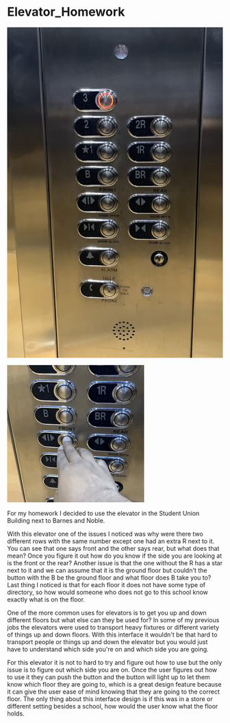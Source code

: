 # Elevator_Homework
![](Sub.jpg)

![](SubElevator.GIF)

For my homework I decided to use the elevator in the Student Union Building next to Barnes and Noble.

With this elevator one of the issues I noticed was why were there two different rows with the same number except one had an extra R next to it. You can see that one says front and the other says rear, but what does that mean? Once you figure it out how do you know if the side you are looking at is the front or the rear? Another issue is that the one without the R has a star next to it and we can assume that it is the ground floor but couldn't the button with the B be the ground floor and what floor does B take you to? Last thing I noticed is that for each floor it does not have some type of directory, so how would someone who does not go to this school know exactly what is on the floor. 


One of the more common uses for elevators is to get you up and down different floors but what else can they be used for? In some of my previous jobs the elevators were used to transport heavy fixtures or different variety of things up and down floors. With this interface it wouldn't be that hard to transport people or things up and down the elevator but you would just have to understand which side you're on and which side you are going. 

For this elevator it is not to hard to try and figure out how to use but the only issue is to figure out which side you are on. Once the user figures out how to use it they can push the button and the button will light up to let them know which floor they are going to, which is a great design feature because it can give the user ease of mind knowing that they are going to the correct floor. The only thing about this interface design is if this was in a store or different setting besides a school, how would the user know what the floor holds.

